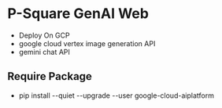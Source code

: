 # P-Square GenAI Web 
- Deploy On GCP
- google cloud vertex image generation API
- gemini chat API
## Require Package
- pip install --quiet --upgrade --user google-cloud-aiplatform
